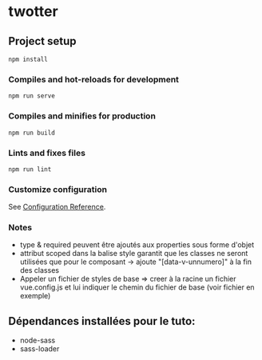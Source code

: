# twotter

## Project setup
```
npm install
```

### Compiles and hot-reloads for development
```
npm run serve
```

### Compiles and minifies for production
```
npm run build
```

### Lints and fixes files
```
npm run lint
```

### Customize configuration
See [Configuration Reference](https://cli.vuejs.org/config/).

### Notes
- type & required peuvent être ajoutés aux properties sous forme d'objet
- attribut scoped dans la balise style garantit que les classes ne seront utilisées que pour le composant
-> ajoute "[data-v-unnumero]" à la fin des classes
- Appeler un fichier de styles de base => creer à la racine un fichier vue.config.js et lui indiquer le chemin du fichier de base (voir fichier en exemple)

## Dépendances installées pour le tuto:
- node-sass
- sass-loader
